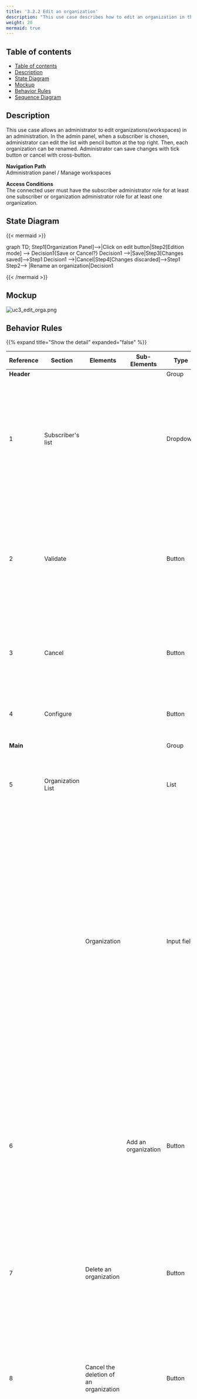 ```yaml
---
title: '3.2.2 Edit an organization'
description: "This use case describes how to edit an organization in the administration module"
weight: 20
mermaid: true
---
```


## Table of contents

- [Table of contents](#table-of-contents)
- [Description](#description)
- [State Diagram](#state-diagram)
- [Mockup](#mockup)
- [Behavior Rules](#behavior-rules)
- [Sequence Diagram](#sequence-diagram)

## Description

This use case allows an administrator to edit organizations(workspaces) in an administration.
In the admin panel, when a subscriber is chosen, administrator can edit the list with pencil button at the top right.
Then, each organization can be renamed.
Administrator can save changes with tick button or cancel with cross-button.

**Navigation Path**  
Administration panel / Manage workspaces

**Access Conditions**  
The connected user must have the subscriber administrator role for at least one subscriber or 
organization administrator role for at least one organization.

## State Diagram
{{< mermaid >}}

graph TD;
Step1[Organization Panel]-->|Click on edit button|Step2[Edition mode] -->
Decision1{Save or Cancel?}
Decision1 -->|Save|Step3[Changes saved]-->Step1
Decision1 -->|Cancel|Step4[Changes discarded]-->Step1
Step2--> |Rename an organization|Decision1

{{< /mermaid >}}

## Mockup

![uc3_edit_orga.png](../images/uc2_edit_orga.png)

## Behavior Rules
{{% expand title="Show the detail" expanded="false" %}}

| Reference  | Section           | Elements                               | Sub-Elements        | Type        | Description                                                                                                                                                                                                                                                                                                                                                                                                                                                                                                                                        |
|------------|-------------------|----------------------------------------|---------------------|-------------|----------------------------------------------------------------------------------------------------------------------------------------------------------------------------------------------------------------------------------------------------------------------------------------------------------------------------------------------------------------------------------------------------------------------------------------------------------------------------------------------------------------------------------------------------|
| **Header** |                   |                                        |                     | Group       |                                                                                                                                                                                                                                                                                                                                                                                                                                                                                                                                                    |
| 1          | Subscriber's list |                                        |                     | Dropdown    | <li><u>*initialization rules*</u>: display all the subscriber's for which the connected user have administrator role<br><li><u>*action rules*</u>: the change of the selected subscriber trigger the update of the organization list contains                                                                                                                                                                                                                                                                                                      |
| 2          | Validate          |                                        |                     | Button      | <li><u>*initialization rules*</u>: display when the page is on Edit mode, disable when the page is on Read mode<br><li><u>*action rules*</u>: Save all the modifications and switch the page in Read mode(see detail on the [3.2.1 Visualize organizations](uc1_visualize_organizations.md))                                                                                                                                                                                                                                                       |
| 3          | Cancel            |                                        |                     | Button      | <li><u>*action rules*</u>: Cancel all the modifications and switch the page in Read mode(see detail on the Edit mode section "Read mode")                                                                                                                                                                                                                                                                                                                                                                                                          |
| 4          | Configure         |                                        |                     | Button      | <li><u>*action rules*</u>: Open the "Choose the Criteria" to define the default ones of the organization                                                                                                                                                                                                                                                                                                                                                                                                                                           |
| **Main**   |                   |                                        |                     | Group       |                                                                                                                                                                                                                                                                                                                                                                                                                                                                                                                                                    |
| 5          | Organization List |                                        |                     | List        | <li><u>*initialization rules*</u>:: List the organization of the selected Subscribers and add as first line of the list "New Organization" blank entry                                                                                                                                                                                                                                                                                                                                                                                             |
|            |                   | Organization                           |                     | Input field | <li><u>*initialization rules*</u>:: Display the label of the organization<br><li><u>*action rules*</u>: The name can be filled in. If the name already exists, the error message "Organization already exist" is displayed. If the modification is done to add New Organization(first line of the list), the creation of the organization will be triggered on the "Add an organization" button. If the modification is done for an existing organization, the modified label will be saved when the connected user clicks on the validate button. |
| 6          |                   |                                        | Add an organization | Button      | <li><u>*initialization rules*</u>:: activate only when the New organization name is filled in with at least one character.<br><li><u>*action rules*</u>: If the name filled in already exists, the error message "Organization already exist" is displayed else consult the Details of the behaviour is described in [3.2.3 Create organization](uc3_create_organizations.md).                                                                                                                                                                     |
| 7          |                   | Delete an organization                 |                     | Button      | <li><u>*initialization rules*</u>:: Display for the existing organizations and in Write mode.<br><li><u>*action rules*</u>: Details of the behaviour is described in [3.2.4 Delete organization](uc4_delete_organizations.md).                                                                                                                                                                                                                                                                                                                     |
| 8          |                   | Cancel the deletion of an organization |                     | Button      | <li><u>*initialization rules*</u>:: Display for the existing organizations for which the deletion have been requested and effective date is not achieved.<br><li><u>*action rules*</u>: The cancel request is deleted and the organization are kept.                                                                                                                                                                                                                                                                                               |
| 9          |                   | Deletion request information message   |                     | Label       | <li><u>*initialization rules*</u>:: Display the message "Your organization's data will be deleted on" concatenate with the deletion planned date.                                                                                                                                                                                                                                                                                                                                                                                                  |

{{% /expand %}}

## Sequence Diagram

{{< mermaid >}}
sequenceDiagram
actor RND as Administrator
participant front as G4IT Front-End
participant back as G4IT Back-End

RND ->> front: Open Edition mode
RND ->> front: Change the name of an organization
RND ->> front: Click on Confirm button
front ->> back: PUT /api/administrator/organizations
front ->> RND: Display the list of organizations

{{< /mermaid >}}
